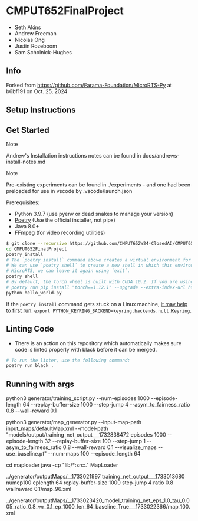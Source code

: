 # CMPUT652FinalProject

- Seth Akins
- Andrew Freeman
- Nicolas Ong
- Justin Rozeboom
- Sam Scholnick-Hughes


## Info

Forked from https://github.com/Farama-Foundation/MicroRTS-Py at b6bf191 on Oct. 25, 2024


## Setup Instructions

## Get Started

> [!note]
> Andrew's Installation instructions notes can be found in docs/andrews-install-notes.md

> [!note]
> Pre-existing experiments can be found in ./experiments - and one had been preloaded for use in vscode by .vscode/launch.json

Prerequisites:
- Python 3.9.7 (use pyenv or dead snakes to manage your version)
- [Poetry](https://python-poetry.org) (Use the official installer, not pipx)
- Java 8.0+
- FFmpeg (for video recording utilities)

```bash
$ git clone --recursive https://github.com/CMPUT652W24-ClosedAI/CMPUT652FinalProject.git && \
cd CMPUT652FinalProject
poetry install
# The `poetry install` command above creates a virtual environment for us, in which all the dependencies are installed.
# We can use `poetry shell` to create a new shell in which this environment is activated. Once we are done working with
# MicroRTS, we can leave it again using `exit`.
poetry shell
# By default, the torch wheel is built with CUDA 10.2. If you are using newer NVIDIA GPUs (e.g., 3060 TI), you may need to specifically install CUDA 11.3 wheels by overriding the torch dependency with pip:
# poetry run pip install "torch==1.12.1" --upgrade --extra-index-url https://download.pytorch.org/whl/cu113
python hello_world.py
```

If the `poetry install` command gets stuck on a Linux machine, [it may help to first run](https://github.com/python-poetry/poetry/issues/8623): `export PYTHON_KEYRING_BACKEND=keyring.backends.null.Keyring`.

## Linting Code

- There is an action on this repository which automatically makes sure code is linted properly with black before it can be merged.
```bash
# To run the linter, use the following command:
poetry run black .
```


## Running with args
python3 generator/training_script.py --num-episodes 1000 --episode-length 64 --replay-buffer-size 1000 --step-jump 4 --asym_to_fairness_ratio 0.8 --wall-reward 0.1

python3 generator/map_generator.py --input-map-path input_maps/defaultMap.xml --model-path "models/output/training_net_output___1732838472 episodes 1000 --episode-length 32 --replay-buffer-size 100 --step-jump 1 --asym_to_fairness_ratio 0.8 --wall-reward 0.1 --visualize_maps --use_baseline.pt" --num-maps 100 --episode_length 64


cd maploader
java -cp "lib/*:src:." MapLoader

../generator/outputMaps/__1733021997 training_net_output___1733013680 numep100 eplength 64 replay-buffer-size 1000 step-jump 4 ratio 0.8 wallreward 0.1/map_96.xml


../generator/outputMaps/__1733023420_model_training_net_eps_1.0_tau_0.005_ratio_0.8_wr_0.1_ep_1000_len_64_baseline_True___1733022366/map_100.xml
